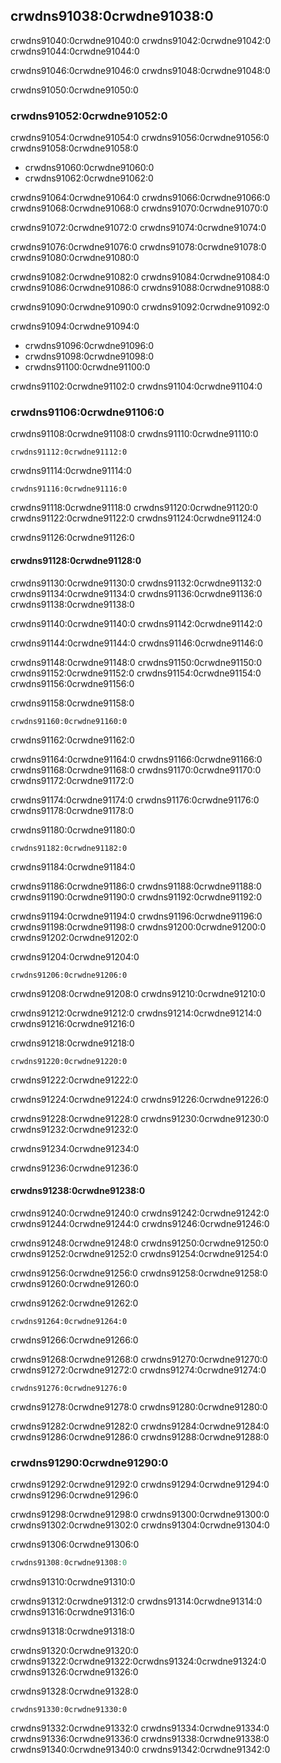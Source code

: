 ## crwdns91038:0crwdne91038:0

crwdns91040:0crwdne91040:0 crwdns91042:0crwdne91042:0 crwdns91044:0crwdne91044:0

crwdns91046:0crwdne91046:0 crwdns91048:0crwdne91048:0

crwdns91050:0crwdne91050:0

### crwdns91052:0crwdne91052:0

crwdns91054:0crwdne91054:0 crwdns91056:0crwdne91056:0 crwdns91058:0crwdne91058:0

* crwdns91060:0crwdne91060:0
* crwdns91062:0crwdne91062:0

crwdns91064:0crwdne91064:0 crwdns91066:0crwdne91066:0 crwdns91068:0crwdne91068:0 crwdns91070:0crwdne91070:0

crwdns91072:0crwdne91072:0 crwdns91074:0crwdne91074:0

crwdns91076:0crwdne91076:0 crwdns91078:0crwdne91078:0 crwdns91080:0crwdne91080:0

crwdns91082:0crwdne91082:0 crwdns91084:0crwdne91084:0 crwdns91086:0crwdne91086:0 crwdns91088:0crwdne91088:0

crwdns91090:0crwdne91090:0 crwdns91092:0crwdne91092:0

crwdns91094:0crwdne91094:0

* crwdns91096:0crwdne91096:0
* crwdns91098:0crwdne91098:0
* crwdns91100:0crwdne91100:0

crwdns91102:0crwdne91102:0 crwdns91104:0crwdne91104:0

### crwdns91106:0crwdne91106:0

crwdns91108:0crwdne91108:0 crwdns91110:0crwdne91110:0

```rust,ignore,does_not_compile
crwdns91112:0crwdne91112:0
```

crwdns91114:0crwdne91114:0

```console
crwdns91116:0crwdne91116:0
```

crwdns91118:0crwdne91118:0 crwdns91120:0crwdne91120:0 crwdns91122:0crwdne91122:0 crwdns91124:0crwdne91124:0

crwdns91126:0crwdne91126:0

#### crwdns91128:0crwdne91128:0

crwdns91130:0crwdne91130:0 crwdns91132:0crwdne91132:0 crwdns91134:0crwdne91134:0 crwdns91136:0crwdne91136:0 crwdns91138:0crwdne91138:0

crwdns91140:0crwdne91140:0 crwdns91142:0crwdne91142:0

crwdns91144:0crwdne91144:0 crwdns91146:0crwdne91146:0

crwdns91148:0crwdne91148:0 crwdns91150:0crwdne91150:0 crwdns91152:0crwdne91152:0 crwdns91154:0crwdne91154:0 crwdns91156:0crwdne91156:0

<span class="filename">crwdns91158:0crwdne91158:0</span>

```rust,noplayground
crwdns91160:0crwdne91160:0
```


<span class="caption">crwdns91162:0crwdne91162:0</span>

crwdns91164:0crwdne91164:0 crwdns91166:0crwdne91166:0 crwdns91168:0crwdne91168:0 crwdns91170:0crwdne91170:0 crwdns91172:0crwdne91172:0

crwdns91174:0crwdne91174:0 crwdns91176:0crwdne91176:0 crwdns91178:0crwdne91178:0

<span class="filename">crwdns91180:0crwdne91180:0</span>

```rust,ignore,does_not_compile
crwdns91182:0crwdne91182:0
```


<span class="caption">crwdns91184:0crwdne91184:0</span>

crwdns91186:0crwdne91186:0 crwdns91188:0crwdne91188:0 crwdns91190:0crwdne91190:0 crwdns91192:0crwdne91192:0

crwdns91194:0crwdne91194:0 crwdns91196:0crwdne91196:0 crwdns91198:0crwdne91198:0 crwdns91200:0crwdne91200:0 crwdns91202:0crwdne91202:0

crwdns91204:0crwdne91204:0

```console
crwdns91206:0crwdne91206:0
```

crwdns91208:0crwdne91208:0 crwdns91210:0crwdne91210:0

crwdns91212:0crwdne91212:0 crwdns91214:0crwdne91214:0 crwdns91216:0crwdne91216:0

<span class="filename">crwdns91218:0crwdne91218:0</span>

```rust,noplayground
crwdns91220:0crwdne91220:0
```


<span class="caption">crwdns91222:0crwdne91222:0</span>

crwdns91224:0crwdne91224:0 crwdns91226:0crwdne91226:0

crwdns91228:0crwdne91228:0 crwdns91230:0crwdne91230:0 crwdns91232:0crwdne91232:0

crwdns91234:0crwdne91234:0

crwdns91236:0crwdne91236:0

#### crwdns91238:0crwdne91238:0

crwdns91240:0crwdne91240:0 crwdns91242:0crwdne91242:0 crwdns91244:0crwdne91244:0 crwdns91246:0crwdne91246:0

crwdns91248:0crwdne91248:0 crwdns91250:0crwdne91250:0 crwdns91252:0crwdne91252:0 crwdns91254:0crwdne91254:0

crwdns91256:0crwdne91256:0 crwdns91258:0crwdne91258:0 crwdns91260:0crwdne91260:0

<span class="filename">crwdns91262:0crwdne91262:0</span>

```rust,ignore,panics
crwdns91264:0crwdne91264:0
```


<span class="caption">crwdns91266:0crwdne91266:0</span>

crwdns91268:0crwdne91268:0 crwdns91270:0crwdne91270:0 crwdns91272:0crwdne91272:0 crwdns91274:0crwdne91274:0

```console
crwdns91276:0crwdne91276:0
```

crwdns91278:0crwdne91278:0 crwdns91280:0crwdne91280:0

crwdns91282:0crwdne91282:0 crwdns91284:0crwdne91284:0 crwdns91286:0crwdne91286:0 crwdns91288:0crwdne91288:0

### crwdns91290:0crwdne91290:0

crwdns91292:0crwdne91292:0 crwdns91294:0crwdne91294:0 crwdns91296:0crwdne91296:0

crwdns91298:0crwdne91298:0 crwdns91300:0crwdne91300:0 crwdns91302:0crwdne91302:0 crwdns91304:0crwdne91304:0

<span class="filename">crwdns91306:0crwdne91306:0</span>

```rust
crwdns91308:0crwdne91308:0
```


<span class="caption">crwdns91310:0crwdne91310:0</span>

crwdns91312:0crwdne91312:0 crwdns91314:0crwdne91314:0 crwdns91316:0crwdne91316:0

crwdns91318:0crwdne91318:0

crwdns91320:0crwdne91320:0 crwdns91322:0crwdne91322:0<!-- ignore -->crwdns91324:0crwdne91324:0 crwdns91326:0crwdne91326:0

crwdns91328:0crwdne91328:0

```console
crwdns91330:0crwdne91330:0
```

crwdns91332:0crwdne91332:0 crwdns91334:0crwdne91334:0 crwdns91336:0crwdne91336:0 crwdns91338:0crwdne91338:0 crwdns91340:0crwdne91340:0 crwdns91342:0crwdne91342:0
